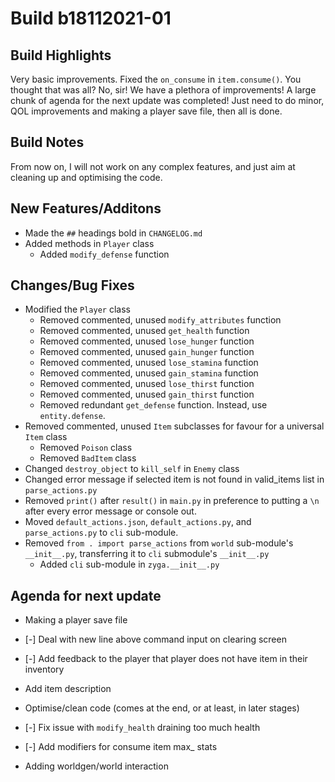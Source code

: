 # Build b18112021-01

## **Build Highlights**

Very basic improvements. Fixed the `on_consume` in `item.consume()`. You thought that was all? No, sir! We have a plethora of improvements! A large chunk of agenda for the next update was completed! Just need to do minor, QOL improvements and making a player save file, then all is done.

## **Build Notes**

From now on, I will not work on any complex features, and just aim at cleaning up and optimising the code.

## **New Features/Additons**

- Made the `##` headings bold in `CHANGELOG.md`
- Added methods in `Player` class
  - Added `modify_defense` function

## **Changes/Bug Fixes**

- Modified the `Player` class
  - Removed commented, unused `modify_attributes` function
  - Removed commented, unused `get_health` function
  - Removed commented, unused `lose_hunger` function
  - Removed commented, unused `gain_hunger` function
  - Removed commented, unused `lose_stamina` function
  - Removed commented, unused `gain_stamina` function
  - Removed commented, unused `lose_thirst` function
  - Removed commented, unused `gain_thirst` function
  - Removed redundant `get_defense` function. Instead, use `entity.defense`.
- Removed commented, unused `Item` subclasses for favour for a universal `Item` class
  - Removed `Poison` class
  - Removed `BadItem` class
- Changed `destroy_object` to `kill_self` in `Enemy` class
- Changed error message if selected item is not found in valid_items list in `parse_actions.py`
- Removed `print()` after `result()` in `main.py` in preference to putting a `\n` after every error message or console out.
- Moved `default_actions.json`, `default_actions.py`, and `parse_actions.py` to `cli` sub-module.
- Removed `from . import parse_actions` from `world` sub-module's `__init__.py`, transferring it to `cli` submodule's `__init__.py`
  - Added `cli` sub-module in `zyga.__init__.py`

## **Agenda for next update**

- Making a player save file
- [-] Deal with new line above command input on clearing screen
- [-] Add feedback to the player that player does not have item in their inventory
- Add item description
- Optimise/clean code (comes at the end, or at least, in later stages)
- [-] Fix issue with `modify_health` draining too much health
- [-] Add modifiers for consume item max_ stats

- Adding worldgen/world interaction
